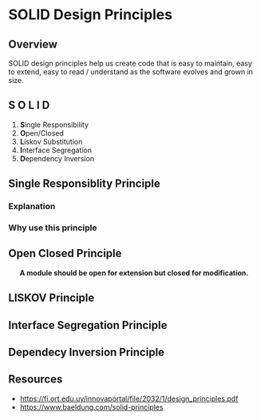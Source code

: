 # SOLID Design Principles

## Overview
SOLID design principles help us create code that is easy to maintain, easy to extend, easy to read / understand as the software evolves and grown in size.

## S O L I D
1. **S**ingle Responsibility
2. **O**pen/Closed
3. **L**iskov Substitution
4. **I**nterface Segregation
5. **D**ependency Inversion

## Single Responsiblity Principle
### Explanation

### Why use this principle

## Open Closed Principle
<p align="center"><b>A module should be open for extension but closed for modification.</b></p>

## LISKOV Principle

## Interface Segregation Principle

## Dependecy Inversion Principle

## Resources
- https://fi.ort.edu.uy/innovaportal/file/2032/1/design_principles.pdf
- https://www.baeldung.com/solid-principles

